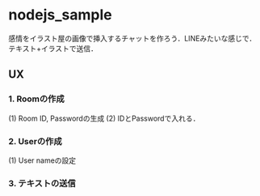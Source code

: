 # nodejs_sample

感情をイラスト屋の画像で挿入するチャットを作ろう．LINEみたいな感じで．テキスト+イラストで送信．

## UX
### 1. Roomの作成 
(1) Room ID, Passwordの生成
(2) IDとPasswordで入れる．

### 2. Userの作成
(1) User nameの設定

### 3. テキストの送信
